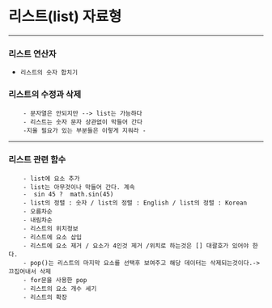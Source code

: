 # 리스트(list) 자료형
---
###  리스트 연산자
-     리스트의 숫자 합치기
### 리스트의 수정과 삭제 
        - 문자열은 안되지만 --> list는 가능하다 
        - 리스트는 숫자 문자 상관없이 막들어 간다
        -지울 필요가 있는 부분들은 이렇게 지워라 -

---
### 리스트 관련 함수  
        - list에 요소 추가 
        - list는 아무것이나 막들어 간다. 계속
        -  sin 45 ?  math.sin(45) 
        - list의 정렬 : 숫자 / list의 정렬 : English / list의 정렬 : Korean
        - 오름차순
        - 내림차순
        - 리스트의 위치정보 
        - 리스트에 요소 삽입
        - 리스트에 요소 제거 / 요소가 4인것 제거 /위치로 하는것은 [] 대괄호가 있어야 한다.
        - pop()는 리스트의 마지막 요소를 선택후 보여주고 해당 데이터는 삭제되는것이다.-> 끄집어내서 삭제
        - for문을 사용한 pop
        - 리스트의 요소 개수 세기 
        - 리스트의 확장
